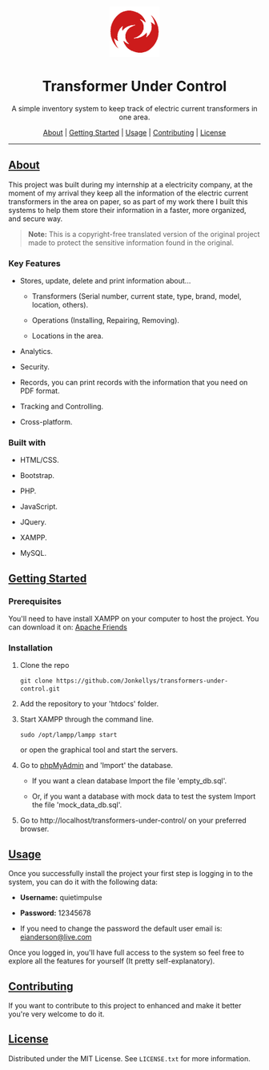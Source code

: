 <div align="center">
  <a href="https://github.com/Jonkellys/transformers-under-control">
    <img src="./assets/img/logo.png" alt="Logo" width="100" height="100" />
  </a>
</div>

<h1 align="center" underline="none">Transformer Under Control</h1>
<p align="center">A simple inventory system to keep track of electric current transformers in one area.</p>

<div align="center">
  <a href="#about">About</a>    |    
  <a href="#start">Getting Started</a>    |    
  <a href="#usage">Usage</a>    |    
  <a href="#contributing">Contributing</a>     |   
  <a href="#license">License</a>
</div>

---

## [About](#about)

This project was built during my internship at a electricity company, at the moment of my arrival they keep all the information of the electric current transformers in the area on paper, so as part of my work there I built this systems to help them store their information in a faster, more organized, and secure way.



> **Note:** This is a copyright-free translated version of the original project made to protect the sensitive information found in the original.



### Key Features

- Stores, update, delete and print information about...
  
  - Transformers (Serial number, current state, type, brand, model, location, others).
  
  - Operations (Installing, Repairing, Removing).
  
  - Locations in the area.

- Analytics.

- Security.

- Records, you can print records with the information that you need on PDF format.

- Tracking and Controlling.

- Cross-platform.



### Built with

- HTML/CSS.

- Bootstrap.

- PHP.

- JavaScript.

- JQuery.

- XAMPP.

- MySQL.



## [Getting Started](#start)

### Prerequisites

You'll need to have install XAMPP on your computer to host the project. You can download it on: [Apache Friends](apachefriends.org)

### 

### Installation

1. Clone the repo
   
   ```
   git clone https://github.com/Jonkellys/transformers-under-control.git
   ```

2. Add the repository to your 'htdocs' folder.

3. Start XAMPP through the command line.
   
   ```
   sudo /opt/lampp/lampp start
   ```
   
   or open the graphical tool and start the servers.

4. Go to [phpMyAdmin](http://localhost/phpmyadmin/index.php?route=/) and 'Import' the database.
   
   - If you want a clean database Import the file 'empty_db.sql'.
   
   - Or, if you want a database with mock data to test the system Import the file 'mock_data_db.sql'.

5. Go to http://localhost/transformers-under-control/ on your preferred browser.



## [Usage](#usage)

Once you successfully install the project your first step is logging in to the system, you can do it with the following data:

- **Username:**  quietimpulse

- **Password:**  12345678

- If you need to change the password the default user email is: eianderson@live.com



Once you logged in, you'll have full access to the system so feel free to explore all the features for yourself (It pretty self-explanatory).



## [Contributing](#contributing)

If you want to contribute to this project to enhanced and make it better you're very welcome to do it.



## [License](#license)

Distributed under the MIT License. See `LICENSE.txt` for more information.
